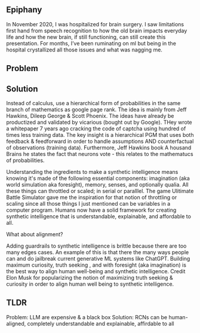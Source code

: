 
## Epiphany

In November 2020, I was hospitalized for brain surgery. I saw limitations first hand from speech recognition to how the old brain impacts everyday life and how the new brain, if still functioning, can still create this presentation. For months, I’ve been ruminating on ml but being in the hospital crystallized all those issues and what was nagging me.

## Problem



## Solution

Instead of calculus, use a hierarchical form of probabilities in the same branch of mathematics as google page rank. The idea is mainly from Jeff Hawkins, Dileep George & Scott Phoenix. The ideas have already be productized and validated by vicarious (bought out by Google). THey wrote a whitepaper 7 years ago cracking the code of captcha using hundred of times less training data. The key insight is a hierarchical PGM that uses both feedback & feedforward in order to handle assumptions AND counterfactual of observations (training data). Furthermore, Jeff Hawkins book A housand Brains he states the fact that neurons vote - this relates to the mathematucs of probabilities.

Understanding the ingredients to make a synthetic intelligence means knowing it's made of the following essential components: imagination (aka world simulation aka foresight), memory, senses, and optionally qualia. All these things can throttled or scaled; in serial or paralllel. The game Ulitimate Battle Simulator gave me the inspiration for that notion of throttling or scaling since all those things I just mentioned can be variables in a computer program. Humans now have a solid framework for creating synthetic intelligence that is understandable, explainable, and affordable to all.

What about alignment?

Adding guardrails to synthetic intelligence is brittle because there are too many edges cases. An example of this is that there the many ways people can and do jailbreak current generative ML systems like ChatGPT. Building maximum curiosity, truth seeking , and with foresight (aka imagination) is the best way to align human well-being and synthetic intelligence. Credit Elon Musk for popularizing the notion of maximizing truth seeking & curiosity in order to align human well being to synthetic intelligence.

## TLDR
Problem: LLM are expensive & a black box
Solution: RCNs can be human-aligned, completely understandable and explainable, affirdable to all
